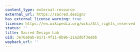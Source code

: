 ```yaml
---
content_type: external-resource
external_url: https://sacred.design/
has_external_license_warning: true
license: https://en.wikipedia.org/wiki/All_rights_reserved
status: ''
title: Sacred Design Lab
uid: 3e76abab-8171-4f11-8b96-21a2d6f3eabb
wayback_url: ''
---
```

